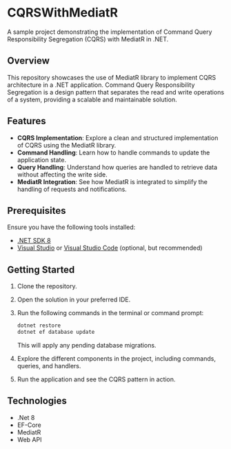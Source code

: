 # CQRSWithMediatR

A sample project demonstrating the implementation of Command Query Responsibility Segregation (CQRS) with MediatR in .NET.

## Overview

This repository showcases the use of MediatR library to implement CQRS architecture in a .NET application. Command Query Responsibility Segregation is a design pattern that separates the read and write operations of a system, providing a scalable and maintainable solution.

## Features

- **CQRS Implementation**: Explore a clean and structured implementation of CQRS using the MediatR library.
- **Command Handling**: Learn how to handle commands to update the application state.
- **Query Handling**: Understand how queries are handled to retrieve data without affecting the write side.
- **MediatR Integration**: See how MediatR is integrated to simplify the handling of requests and notifications.

## Prerequisites

Ensure you have the following tools installed:

- [.NET SDK 8](https://dotnet.microsoft.com/download/dotnet/8.0)
- [Visual Studio](https://visualstudio.microsoft.com/) or [Visual Studio Code](https://code.visualstudio.com/) (optional, but recommended)

## Getting Started

1. Clone the repository.
2. Open the solution in your preferred IDE.
3. Run the following commands in the terminal or command prompt:

    ```bash
    dotnet restore
    dotnet ef database update
    ```

    This will apply any pending database migrations.

4. Explore the different components in the project, including commands, queries, and handlers.
5. Run the application and see the CQRS pattern in action.

## Technologies

- .Net 8
- EF-Core 
- MediatR
- Web API


